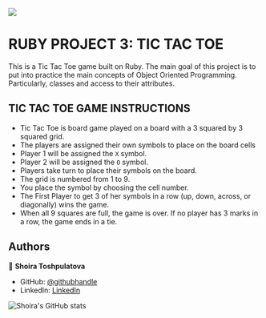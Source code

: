 
![](https://img.shields.io/badge/Microverse-blueviolet)

# RUBY PROJECT 3: TIC TAC TOE
This is a Tic Tac Toe game built on Ruby. The main goal of this project is to put into practice the main concepts of Object Oriented Programming. Particularly, classes and access to their attributes. 


## TIC TAC TOE GAME INSTRUCTIONS

* Tic Tac Toe is board game played on a board with a 3 squared by 3 squared grid.
* The players are assigned their own symbols to place on the board cells
* Player 1 will be assigned the `X` symbol.
* Player 2 will be assigned the `O` symbol.
* Players take turn to place their symbols on the board.
* The grid is numbered from 1 to 9.
* You place the symbol by choosing the cell number.
* The  First Player to get 3 of her symbols in a row (up, down, across, or diagonally) wins the game.
* When all 9 squares are full, the game is over. If no player has 3 marks in a row, the game ends in a tie.


## Authors

👤 **Shoira Toshpulatova**

- GitHub: [@githubhandle](https://github.com/shoirata)
- LinkedIn: [LinkedIn](https://www.linkedin.com/in/shoira-tashpulatova-bab4a7122/)

![Shoira's GitHub stats](https://github-readme-stats.vercel.app/api?username=shoirata&count_private=true&theme=dark&show_icons=true)
